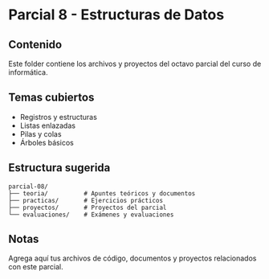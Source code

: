 # Parcial 8 - Estructuras de Datos

## Contenido
Este folder contiene los archivos y proyectos del octavo parcial del curso de informática.

## Temas cubiertos
- Registros y estructuras
- Listas enlazadas
- Pilas y colas
- Árboles básicos

## Estructura sugerida
```
parcial-08/
├── teoria/          # Apuntes teóricos y documentos
├── practicas/       # Ejercicios prácticos
├── proyectos/       # Proyectos del parcial
└── evaluaciones/    # Exámenes y evaluaciones
```

## Notas
Agrega aquí tus archivos de código, documentos y proyectos relacionados con este parcial.
